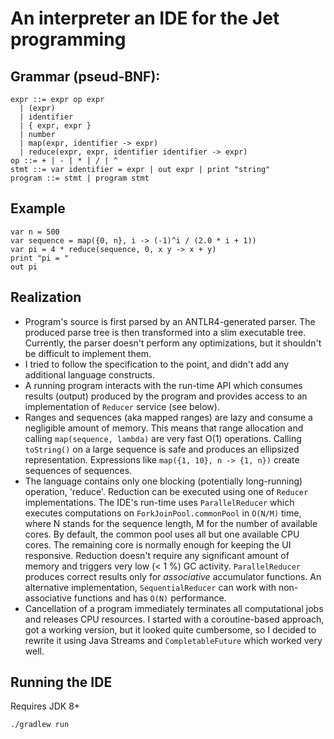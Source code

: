 # An interpreter an IDE for the Jet programming


## Grammar (pseud-BNF):
```
expr ::= expr op expr
  | (expr)
  | identifier
  | { expr, expr }
  | number
  | map(expr, identifier -> expr)
  | reduce(expr, expr, identifier identifier -> expr)
op ::= + | - | * | / | ^
stmt ::= var identifier = expr | out expr | print "string"
program ::= stmt | program stmt
```

## Example
```
var n = 500
var sequence = map({0, n}, i -> (-1)^i / (2.0 * i + 1))
var pi = 4 * reduce(sequence, 0, x y -> x + y)
print "pi = "
out pi
```

## Realization
- Program's source is first parsed by an ANTLR4-generated parser.
  The produced parse tree is then transformed into a slim executable tree.
  Currently, the parser doesn't perform any optimizations, but it shouldn't be difficult to implement them.
- I tried to follow the specification to the point, and didn't add any additional language constructs.
- A running program interacts with the run-time API which consumes results (output) produced by the program
  and provides access to an implementation of `Reducer` service (see below).
- Ranges and sequences (aka mapped ranges) are lazy and consume a negligible amount of memory.
  This means that range allocation and calling `map(sequence, lambda)` are very fast O(1) operations.
  Calling `toString()` on a large sequence is safe and produces an ellipsized representation.
  Expressions like `map({1, 10}, n -> {1, n})` create sequences of sequences.
- The language contains only one blocking (potentially long-running) operation, 'reduce'.
  Reduction can be executed using one of `Reducer` implementations. The IDE's run-time uses `ParallelReducer` which
  executes computations on `ForkJoinPool.commonPool` in `O(N/M)` time, where N stands for the sequence length,
  M for the number of available cores.
  By default, the common pool uses all but one available CPU cores.
  The remaining core is normally enough for keeping the UI responsive.
  Reduction doesn't require any significant amount of memory and triggers very low (< 1 %) GC activity.
  `ParallelReducer` produces correct results only for *associative* accumulator functions. An alternative implementation,
  `SequentialReducer` can work with non-associative functions and has `O(N)` performance.
- Cancellation of a program immediately terminates all computational jobs and releases CPU resources.
  I started with a coroutine-based approach, got a working version, but it looked quite cumbersome,
  so I decided to rewrite it using Java Streams and `CompletableFuture` which worked very well.

## Running the IDE

Requires JDK 8+

```
./gradlew run
```